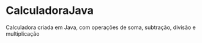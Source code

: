 # CalculadoraJava
 Calculadora criada em Java, com operações de soma, subtração, divisão e multiplicação

